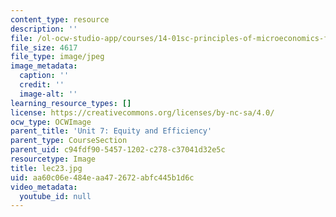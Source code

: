 ```yaml
---
content_type: resource
description: ''
file: /ol-ocw-studio-app/courses/14-01sc-principles-of-microeconomics-fall-2011/aa60c06e484eaa472672abfc445b1d6c_lec23.jpg
file_size: 4617
file_type: image/jpeg
image_metadata:
  caption: ''
  credit: ''
  image-alt: ''
learning_resource_types: []
license: https://creativecommons.org/licenses/by-nc-sa/4.0/
ocw_type: OCWImage
parent_title: 'Unit 7: Equity and Efficiency'
parent_type: CourseSection
parent_uid: c94fdf90-5457-1202-c278-c37041d32e5c
resourcetype: Image
title: lec23.jpg
uid: aa60c06e-484e-aa47-2672-abfc445b1d6c
video_metadata:
  youtube_id: null
---
```


